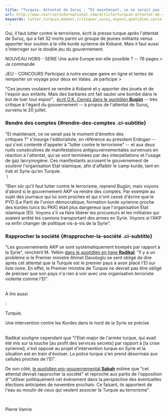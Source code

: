 ```yaml
---
title: "Turquie. Attentat de Suruç : “Et maintenant, ce ne serait pas le moment de critiquer ?”"
url: http://www.courrierinternational.com/article/turquie-attentat-de-suruc-et-maintenant-ce-ne-serait-pas-le-moment-de-critiquer
keywords: lutter,turquie,moment,critiquer,suruç,voyons,quotidien,syrie,kurde,syrienne,terrorisme,turque,lattentat,attentat
---
```

Oui, il faut lutter contre le terrorisme, écrit la presse turque après l'attentat de Suruç, qui a fait 32 morts parmi un groupe de jeunes militants venus apporter leur soutien à la ville kurde syrienne de Kobané. Mais il faut aussi s'interroger sur le double jeu du gouvernement.

NOUVEAU HORS - SERIE Une autre Europe est-elle possible ? -- 76 pages \> Je commande

JEU - CONCOURS Participez à notre escape game en ligne et tentez de remporter un voyage pour deux en Valais. Je participe \>

"Ces jeunes voulaient se rendre à Kobané et y apporter des jouets et de l'espoir aux enfants. Mais des barbares ont fait sauter une bombe dans le but de tuer tout espoir",  [écrit O.K. Cengiz dans le quotidien **Bugün**](http://www.bugun.com.tr/kanli-oyuncak-yazisi-1747492) -- très critique à l'égard du gouvernement -- à propos de l'attentat de Suruç, survenu le 20 juillet.

### Rendre des comptes {#rendre-des-comptes .ci-subtitle}

"Et maintenant, ce ne serait pas le moment d'émettre des critiques ?" s'insurge l'éditorialiste, en référence au président Erdogan -- qui s'est contenté d'appeler à "lutter contre le terrorisme" -- et aux deux nuits consécutives de manifestations antigouvernementales survenues en réaction à l'attentat, qui se sont terminées par des interpellations et l'usage de gaz lacrymogène. Ces manifestants accusent le gouvernement de soutenir l'organisation Etat islamique, afin d'affaiblir le camp kurde, tant en Irak et Syrie qu'en Turquie.\
 \

"Bien sûr qu'il faut lutter contre le terrorisme, reprend Bugün, mais voyons d'abord si le gouvernement AKP va rendre des comptes. Par exemple au sujet des journaux qui lui sont proches et qui n'ont cessé d'écrire que le PYD \[Le Parti de l'union démocratique, formation kurde syrienne proche des kurdes turcs du PKK\] était plus dangereux que l'organisation État islamique (EI). Voyons s'il va faire libérer les procureurs et les militaires qui avaient arrêté les camions transportant des armes en Syrie. Voyons si l'AKP va enfin changer de politique vis-à-vis de la Syrie".

### Rapprocher la société {#rapprocher-la-société .ci-subtitle}

"Les gouvernements AKP se sont systématiquement trompés par rapport à la Syrie", renchérit M. Yetkin [dans le quotidien en ligne **Radikal**](http://www.radikal.com.tr/yazarlar/murat_yetkin/sorun_sadece_isid_degil_ki-1401380). "Il y a un problème si le Premier ministre Ahmet Davutoglu se sent obligé de dire après cet attentat que la Turquie est le premier pays à avoir placé l'EI sur liste noire. En effet, le Premier ministre de Turquie ne devrait pas être obligé de préciser que son pays n'a rien à voir avec une organisation terroriste violente comme l'EI".\
 

À lire aussi

:

[](/article/turquie-une-intervention-contre-les-kurdes-dans-le-nord-de-la-syrie-se-precise)

Turquie.

Une intervention contre les Kurdes dans le nord de la Syrie se précise

 \
Radikal souligne cependant que "l'Etat-major de l'armée turque, qui avait été mis sur la touche \[au profit des services secrets\] par rapport à \[la crise syrienne\], s'est opposé au projet d'intervention turque en Syrie et la situation est en train d'évoluer. La police turque s'en prend désormais aux cellules proches de l'EI".

De son côté, [le quotidien pro-gouvernemental **Sabah**](http://www.sabah.com.tr/yazarlar/kutahyali/2015/07/22/suruc-saldirisi-ve-turkiyenin-gelecegi) estime que "cet attentat devrait rapprocher la société" et reproche aux partis de l'opposition d'"utiliser politiquement cet événement dans la perspective des éventuelles élections anticipées de novembre prochain. Ce faisant, ils apportent de l'eau au moulin de ceux qui veulent associer la Turquie au terrorisme".

 

Pierre Vanrie
